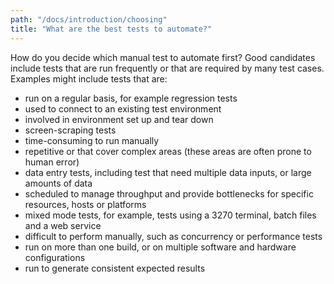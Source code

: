 ```yaml
---
path: "/docs/introduction/choosing"
title: "What are the best tests to automate?"
---
```


How do you decide which manual test to automate first? Good candidates include tests that are run frequently or that are required by
many test cases. Examples might include tests that are:

- run on a regular basis, for example regression tests
- used to connect to an existing test environment
- involved in environment set up and tear down 
- screen-scraping tests
- time-consuming to run manually
- repetitive or that cover complex areas (these areas are often prone to human error)
- data entry tests, including test that need multiple data inputs, or large amounts of data
- scheduled to manage throughput and provide bottlenecks for specific resources, hosts or platforms 
- mixed mode tests, for example, tests using a 3270 terminal, batch files and a web service 
- difficult to perform manually, such as concurrency or performance tests
- run on more than one build, or on multiple software and hardware configurations
- run to generate consistent expected results


